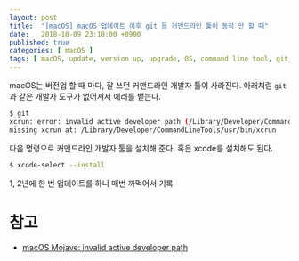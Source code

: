 ```yaml
---
layout: post
title:  "[macOS] macOS 업데이트 이후 git 등 커맨드라인 툴이 동작 안 할 때"
date:   2018-10-09 23:18:00 +0900
published: true
categories: [ macOS ]
tags: [ macOS, update, version up, upgrade, OS, command line tool, git, tool, developer tool, install ]
---
```


macOS는 버전업 할 때 마다, 잘 쓰던 커맨드라인 개발자 툴이 사라진다. 아래처럼 `git`과 같은 개발자 도구가 없어져서 에러를 뱉는다.

```bash
$ git
xcrun: error: invalid active developer path (/Library/Developer/CommandLineTools),
missing xcrun at: /Library/Developer/CommandLineTools/usr/bin/xcrun
```

다음 명령으로 커맨드라인 개발자 툴을 설치해 준다. 혹은 xcode를 설치해도 된다.

```bash
$ xcode-select --install
```

1, 2년에 한 번 업데이트를 하니 매번 까먹어서 기록


# 참고

- [macOS Mojave: invalid active developer path](https://apple.stackexchange.com/questions/254380/macos-mojave-invalid-active-developer-path)
